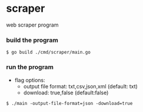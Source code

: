 # scraper

web scraper program

### build the program

```
$ go build ./cmd/scraper/main.go
```

### run the program

- flag options:
  - output file format: txt,csv,json,xml (default: txt)
  - download: true,false (default:false) 

```
$ ./main -output-file-format=json -download=true
```